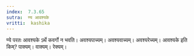 ```yaml
---
index:  7.3.65
sutra:  ण्य आवश्यके
vritti:  kashika 
---
```


ण्ये परतः आवश्यके ऽर्थे कवर्गो न भवति। अवश्यपाच्यम्। अवश्यवाच्यम्। अवश्यरेच्यम्। आवश्यके इति किम्? पाक्यम्। वाक्यम्। रेक्यम्।

